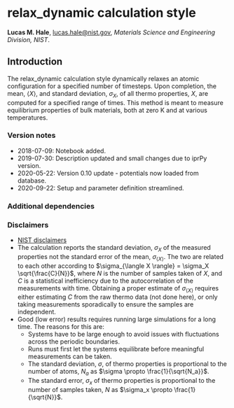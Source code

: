 # relax_dynamic calculation style

**Lucas M. Hale**, [lucas.hale@nist.gov](mailto:lucas.hale@nist.gov?Subject=ipr-demo), *Materials Science and Engineering Division, NIST*.

## Introduction

The relax_dynamic calculation style dynamically relaxes an atomic configuration for a specified number of timesteps.  Upon completion, the mean, $\langle X \rangle$, and standard deviation, $\sigma_X$, of all thermo properties, $X$, are computed for a specified range of times.  This method is meant to measure equilibrium properties of bulk materials, both at zero K and at various temperatures.

### Version notes

- 2018-07-09: Notebook added.
- 2019-07-30: Description updated and small changes due to iprPy version.
- 2020-05-22: Version 0.10 update - potentials now loaded from database.
- 2020-09-22: Setup and parameter definition streamlined.

### Additional dependencies

### Disclaimers

- [NIST disclaimers](http://www.nist.gov/public_affairs/disclaimer.cfm)
- The calculation reports the standard deviation, $\sigma_X$ of the measured properties not the standard error of the mean, $\sigma_{\langle X \rangle}$.  The two are related to each other according to $\sigma_{\langle X \rangle} = \sigma_X \sqrt{\frac{C}{N}}$, where $N$ is the number of samples taken of $X$, and $C$ is a statistical inefficiency due to the autocorrelation of the measurements with time.  Obtaining a proper estimate of $\sigma_{\langle X \rangle}$ requires either estimating $C$ from the raw thermo data (not done here), or only taking measurements sporadically to ensure the samples are independent.
- Good (low error) results requires running large simulations for a long time.  The reasons for this are:
  - Systems have to be large enough to avoid issues with fluctuations across the periodic boundaries.
  - Runs must first let the systems equilibrate before meaningful measurements can be taken.
  - The standard deviation, $\sigma$, of thermo properties is proportional to the number of atoms, $N_a$ as $\sigma \propto \frac{1}{\sqrt{N_a}}$.
  - The standard error, $\sigma_x$ of thermo properties is proportional to the number of samples taken, $N$ as $\sigma_x \propto \frac{1}{\sqrt{N}}$.
